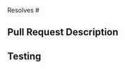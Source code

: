 
<!-- If your PR resolves an issue, please add it here. -->
Resolves #

## Pull Request Description

<!-- Please describe your changes in detail. -->

## Testing

<!-- Please any testing you did here. -->
